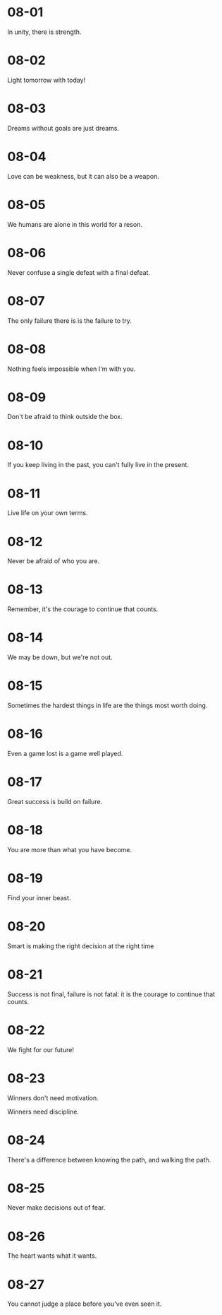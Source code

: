 # 08-01

In unity, there is strength.

# 08-02

Light tomorrow with today!

# 08-03

Dreams without goals are just dreams.

# 08-04

Love can be weakness, but it can also be a weapon.

# 08-05

We humans are alone in this world for a reson.

# 08-06

Never confuse a single defeat with a final defeat.

# 08-07

The only failure there is is the failure to try.

# 08-08

Nothing feels impossible when I'm with you.

# 08-09

Don't be afraid to think outside the box.

# 08-10

If you keep living in the past, you can't fully live in the present.

# 08-11

Live life on your own terms.

# 08-12

Never be afraid of who you are.

# 08-13

Remember, it's the courage to continue that counts.

# 08-14

We may be down, but we're not out.

# 08-15

Sometimes the hardest things in life are the things most worth doing.

# 08-16

Even a game lost is a game well played.

# 08-17

Great success is build on failure.

# 08-18

You are more than what you have become.

# 08-19

Find your inner beast.

# 08-20

Smart is making the right decision at the right time

# 08-21

Success is not final, failure is not fatal: it is the courage to continue that counts.

# 08-22

We fight for our future!

# 08-23

Winners don't need motivation.

Winners need discipline.

# 08-24

There's a difference between knowing the path, and walking the path.

# 08-25

Never make decisions out of fear.

# 08-26

The heart wants what it wants.

# 08-27

You cannot judge a place before you've even seen it.